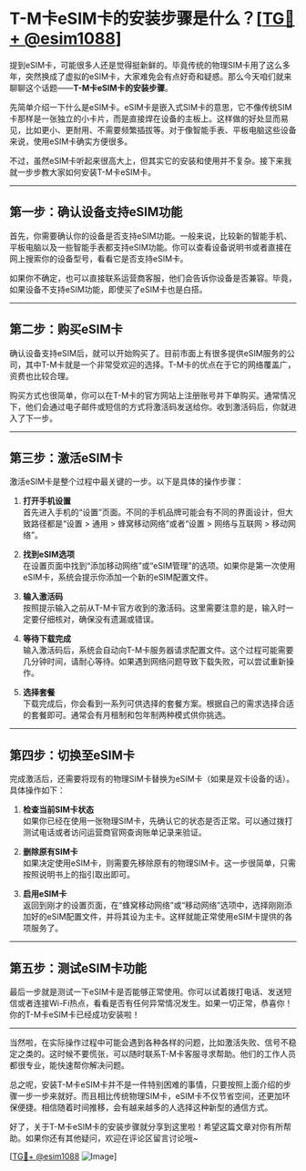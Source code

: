 # T-M卡eSIM卡的安装步骤是什么？[[TG💪+ @esim1088](https://t.me/s/esim1088)]

提到eSIM卡，可能很多人还是觉得挺新鲜的。毕竟传统的物理SIM卡用了这么多年，突然换成了虚拟的eSIM卡，大家难免会有点好奇和疑惑。那么今天咱们就来聊聊这个话题——**T-M卡eSIM卡的安装步骤**。

先简单介绍一下什么是eSIM卡。eSIM卡是嵌入式SIM卡的意思，它不像传统SIM卡那样是一张独立的小卡片，而是直接焊在设备的主板上。这样做的好处显而易见，比如更小、更耐用、不需要频繁插拔等。对于像智能手表、平板电脑这些设备来说，使用eSIM卡确实方便很多。

不过，虽然eSIM卡听起来很高大上，但其实它的安装和使用并不复杂。接下来我就一步步教大家如何安装T-M卡eSIM卡。

---

## 第一步：确认设备支持eSIM功能

首先，你需要确认你的设备是否支持eSIM功能。一般来说，比较新的智能手机、平板电脑以及一些智能手表都支持eSIM功能。你可以查看设备说明书或者直接在网上搜索你的设备型号，看看它是否支持eSIM卡。

如果你不确定，也可以直接联系运营商客服，他们会告诉你设备是否兼容。毕竟，如果设备不支持eSIM功能，即使买了eSIM卡也是白搭。

---

## 第二步：购买eSIM卡

确认设备支持eSIM后，就可以开始购买了。目前市面上有很多提供eSIM服务的公司，其中T-M卡就是一个非常受欢迎的选择。T-M卡的优点在于它的网络覆盖广，资费也比较合理。

购买方式也很简单，你可以在T-M卡的官方网站上注册账号并下单购买。通常情况下，他们会通过电子邮件或短信的方式将激活码发送给你。收到激活码后，你就进入了下一步。

---

## 第三步：激活eSIM卡

激活eSIM卡是整个过程中最关键的一步。以下是具体的操作步骤：

1. **打开手机设置**  
   首先进入手机的“设置”页面。不同的手机品牌可能会有不同的界面设计，但大致路径都是“设置 > 通用 > 蜂窝移动网络”或者“设置 > 网络与互联网 > 移动网络”。

2. **找到eSIM选项**  
   在设置页面中找到“添加移动网络”或“eSIM管理”的选项。如果你是第一次使用eSIM卡，系统会提示你添加一个新的eSIM配置文件。

3. **输入激活码**  
   按照提示输入之前从T-M卡官方收到的激活码。这里需要注意的是，输入时一定要仔细核对，确保没有遗漏或错误。

4. **等待下载完成**  
   输入激活码后，系统会自动向T-M卡服务器请求配置文件。这个过程可能需要几分钟时间，请耐心等待。如果遇到网络问题导致下载失败，可以尝试重新操作。

5. **选择套餐**  
   下载完成后，你会看到一系列可供选择的套餐方案。根据自己的需求选择合适的套餐即可。通常会有月租制和包年制两种模式供你挑选。

---

## 第四步：切换至eSIM卡

完成激活后，还需要将现有的物理SIM卡替换为eSIM卡（如果是双卡设备的话）。具体操作如下：

1. **检查当前SIM卡状态**  
   如果你已经在使用一张物理SIM卡，先确认它的状态是否正常。可以通过拨打测试电话或者访问运营商官网查询账单记录来验证。

2. **删除原有SIM卡**  
   如果决定使用eSIM卡，则需要先移除原有的物理SIM卡。这一步很简单，只需按照说明书上的指引取出即可。

3. **启用eSIM卡**  
   返回到刚才的设置页面，在“蜂窝移动网络”或“移动网络”选项中，选择刚刚添加好的eSIM配置文件，并将其设为主卡。这样就能正常使用eSIM卡提供的各项服务了。

---

## 第五步：测试eSIM卡功能

最后一步就是测试一下eSIM卡是否能够正常使用。你可以试着拨打电话、发送短信或者连接Wi-Fi热点，看看是否有任何异常情况发生。如果一切正常，恭喜你！你的T-M卡eSIM卡已经成功安装啦！

---

当然啦，在实际操作过程中可能会遇到各种各样的问题，比如激活失败、信号不稳定之类的。这时候不要慌张，可以随时联系T-M卡客服寻求帮助。他们的工作人员都很专业，能快速帮你解决问题。

总之呢，安装T-M卡eSIM卡并不是一件特别困难的事情，只要按照上面介绍的步骤一步一步来就好。而且相比传统物理SIM卡，eSIM卡不仅节省空间，还更加环保便捷。相信随着时间推移，会有越来越多的人选择这种新型的通信方式。

好了，关于T-M卡eSIM卡的安装步骤就分享到这里啦！希望这篇文章对你有所帮助。如果你还有其他疑问，欢迎在评论区留言讨论哦~  

[[TG💪+ @esim1088](https://t.me/s/esim1088) ![Image](https://i.postimg.cc/4NQfJmqS/Snipaste-2025-05-13-00-14-12.png)]